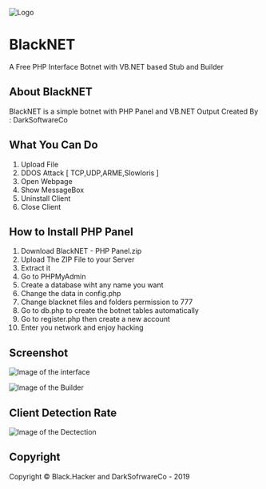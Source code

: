 ![Logo](https://a.top4top.net/p_1104t3ole1.png)

# BlackNET
A Free PHP Interface Botnet with VB.NET based Stub and Builder

## About BlackNET
BlackNET is a simple botnet with PHP Panel and VB.NET Output
Created By : DarkSoftwareCo

## What You Can Do
1. Upload File
2. DDOS Attack [ TCP,UDP,ARME,Slowloris ]
3. Open Webpage
4. Show MessageBox
5. Uninstall Client
6. Close Client

## How to Install PHP Panel
1. Download BlackNET - PHP Panel.zip
2. Upload The ZIP File to your Server
3. Extract it
4. Go to PHPMyAdmin
5. Create a database wiht any name you want
6. Change the data in config.php
7. Change blacknet files and folders permission to 777
8. Go to db.php to create the botnet tables automatically
9. Go to register.php then create a new account
10. Enter you network and enjoy hacking

## Screenshot
![Image of the interface](https://c.top4top.net/p_110481bbz1.png)

![Image of the Builder](https://i.gyazo.com/3aeeb4aab1015b4a6e9c171ad20d21ed.png)

## Client Detection Rate
![Image of the Dectection](https://antiscan.me/images/result/cYi5BmDOwzWU.png)

## Copyright
Copyright © Black.Hacker and DarkSofrwareCo - 2019
